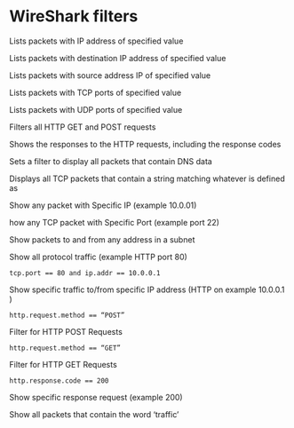 # WireShark filters

Lists packets with IP address of specified value

Lists packets with destination IP address of specified value

Lists packets with source address IP of specified value

Lists packets with TCP ports of specified value

Lists packets with UDP ports of specified value

Filters all HTTP GET and POST requests

Shows the responses to the HTTP requests, including the response codes

Sets a filter to display all packets that contain DNS data

Displays all TCP packets that contain a string matching whatever is defined as

Show any packet with Specific IP (example 10.0.01)

how any TCP packet with Specific Port (example port 22)

Show packets to and from any address in a subnet

Show all protocol traffic (example HTTP port 80)

`tcp.port == 80 and ip.addr == 10.0.0.1`

Show specific traffic to/from specific IP address (HTTP on example 10.0.0.1 )

`http.request.method == “POST”`

Filter for HTTP POST Requests

`http.request.method == “GET”`

Filter for HTTP GET Requests

`http.response.code == 200`

Show specific response request (example 200)

Show all packets that contain the word ‘traffic’
